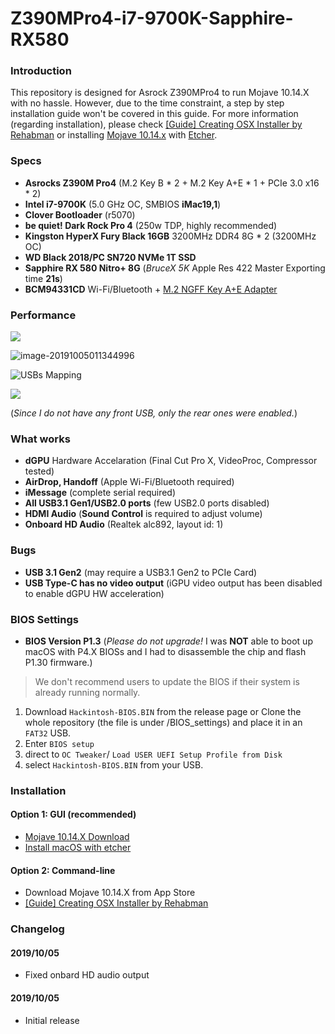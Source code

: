 # Z390MPro4-i7-9700K-Sapphire-RX580
### Introduction

This repository is designed for Asrock Z390MPro4  to run Mojave 10.14.X with no hassle. However, due to the time constraint, a step by step installation guide won't be covered in this guide. For more information (regarding installation), please check [[Guide] Creating OSX Installer by Rehabman](https://www.tonymacx86.com/threads/guide-booting-the-os-x-installer-on-laptops-with-clover.148093/) or installing [Mojave 10.14.x](https://mirrors.dtops.cc/iso/MacOS/daliansky_macos/) with [Etcher](https://www.balena.io/etcher/).

### Specs

- **Asrocks Z390M Pro4** (M.2 Key B * 2 + M.2 Key A+E * 1 + PCIe 3.0 x16 * 2)
- **Intel i7-9700K** (5.0 GHz OC, SMBIOS **iMac19,1**)
- **Clover Bootloader** (r5070)
- **be quiet! Dark Rock Pro 4** (250w TDP, highly recommended)
- **Kingston HyperX Fury Black 16GB** 3200MHz DDR4 8G * 2 (3200MHz OC)
- **WD Black 2018/PC SN720 NVMe 1T SSD**
- **Sapphire RX 580 Nitro+ 8G** (*BruceX 5K* Apple Res 422 Master Exporting time **21s**)
- **BCM94331CD** Wi-Fi/Bluetooth + [M.2 NGFF Key A+E Adapter](https://www.ebay.co.uk/itm/BCM94360CS2-BCM943224PCIEBT2-12-6-Pin-WIFI-wireless-card-module-to-NGFF-M-2/223633015347?hash=item3411910233:g:clQAAOSwI7lcld~Z) 

### Performance

![](https://i.imgur.com/WpDL9K3.png)

![image-20191005011344996](https://i.imgur.com/ygmo7NY.png)

![USBs Mapping](https://i.imgur.com/HIF3xoe.png)

![](https://i.imgur.com/9XxFhqK.gif)

(*Since I do not have any front USB, only the rear ones were enabled.*)

### What works

- **dGPU** Hardware Accelaration  (Final Cut Pro X, VideoProc, Compressor tested)
- **AirDrop, Handoff** (Apple Wi-Fi/Bluetooth required)
- **iMessage** (complete serial required) 
- **All USB3.1 Gen1/USB2.0 ports** (few USB2.0 ports disabled) 
- **HDMI Audio** (**Sound Control** is required to adjust volume)
- **Onboard HD Audio** (Realtek alc892, layout id: 1)

### Bugs 

- **USB 3.1 Gen2** (may require a USB3.1 Gen2 to PCIe Card)
- **USB Type-C has no video output** (iGPU video output has been disabled to enable dGPU HW acceleration)

### BIOS Settings

* **BIOS Version P1.3** (*Please do not upgrade!* I was **NOT** able to boot up macOS with P4.X BIOSs and I had to disassemble the chip and flash P1.30 firmware.) 

> We don't recommend users to update the BIOS if their system is already running normally.
>

1. Download `Hackintosh-BIOS.BIN` from the release page or Clone the whole repository (the file is under <repositoryDirectory>/BIOS_settings) and place it in an `FAT32` USB. 
2. Enter `BIOS setup`
3. direct to `OC Tweaker`/ `Load USER UEFI Setup Profile from Disk`
4. select `Hackintosh-BIOS.BIN` from your USB.

### Installation

#### Option 1: GUI (recommended)

- [Mojave 10.14.X Download](https://mirrors.dtops.cc/iso/MacOS/daliansky_macos/)
- [Install macOS with etcher](https://www.balena.io/etcher/)

#### Option 2: Command-line

- Download Mojave 10.14.X from App Store
- [[Guide] Creating OSX Installer by Rehabman](https://www.tonymacx86.com/threads/guide-booting-the-os-x-installer-on-laptops-with-clover.148093/) 

### Changelog

#### 2019/10/05

* Fixed onbard HD audio output

#### 2019/10/05

* Initial release

